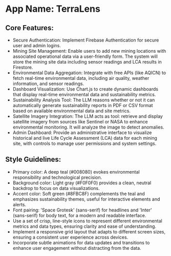 # **App Name**: TerraLens

## Core Features:

- Secure Authentication: Implement Firebase Authentication for secure user and admin logins.
- Mining Site Management: Enable users to add new mining locations with associated operational data via a user-friendly form. The system will store the mining site data including sensor readings and LCA results in Firestore.
- Environmental Data Aggregation: Integrate with free APIs (like AQICN) to fetch real-time environmental data, including air quality, weather information, and sensor readings.
- Dashboard Visualization: Use Chart.js to create dynamic dashboards that display real-time environmental data and sustainability metrics.
- Sustainability Analysis Tool: The LLM reasons whether or not it can automatically generate sustainability reports in PDF or CSV format based on available environmental data and site metrics.
- Satellite Imagery Integration: The LLM acts as tool: retrieve and display satellite imagery from sources like Sentinel or NASA to enhance environmental monitoring. It will analyze the image to detect anomalies. 
- Admin Dashboard: Provide an administrative interface to visualize historical and live Life Cycle Assessment (LCA) data for each mining site, with controls to manage user permissions and system settings.

## Style Guidelines:

- Primary color: A deep teal (#008080) evokes environmental responsibility and technological precision.
- Background color: Light gray (#F0F0F0) provides a clean, neutral backdrop to focus on data visualizations.
- Accent color: Soft green (#8FBC8F) complements the teal and emphasizes sustainability themes, useful for interactive elements and alerts.
- Font pairing: 'Space Grotesk' (sans-serif) for headlines and 'Inter' (sans-serif) for body text, for a modern and readable interface.
- Use a set of crisp, line-style icons to represent different environmental metrics and data types, ensuring clarity and ease of understanding.
- Implement a responsive grid layout that adapts to different screen sizes, ensuring a consistent user experience across devices.
- Incorporate subtle animations for data updates and transitions to enhance user engagement without distracting from the data.

